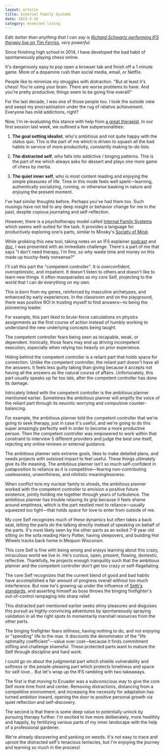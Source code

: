```yaml
---
layout: article
title: Internal Family Systems
date: 2021-3-19
category: examined living
---
```


_Edit: better than anything that I can say is [Richard Schwartz performing IFS therapy live on Tim Ferriss](https://tim.blog/2021/01/14/richard-schwartz-internal-family-systems/), very powerful._

Since finishing high school in 2014, I have developed the bad habit of spontaneously playing chess online.

It's dangerously easy to pop open a browser tab and finish off a 1 minute game. More of a dopamine rush than social media, email, or Netflix.

People like to minimize my struggles with distraction. "But at least it's chess! You're using your brain. There are worse problems to have. And you're pretty productive; things seem to be going fine overall!"

For the last decade, I was one of those people too. I took the outside view and swept my procrastination under the rug of relative achievement. Everyone has mild addictions, right?

Now, I'm re-evaluating this stance with help from [a great therapist](https://www.rebekahtinker.com/meet-rebekah). In our first session last week, we outlined a few subpersonalities:

1. **The goal setting idealist**, who's ambitious and not quite happy with the status quo. This is the part of me which is driven to squash all the bad habits in service of more productivity, constantly making to-do lists.

2. **The distracted self**, who falls into addictive / binging patterns. This is the part of me which always asks for dessert and plays one more game of chess by inertia.

3. **The quiet inner self**, who is most content reading and enjoying the simple pleasures of life. Time in this mode feels well spent&mdash;learning, authentically socializing, running, or otherwise basking in nature and enjoying the present moment.

I've had similar thoughts before. Perhaps you've had them too. Such musings have not led to any deep insight or behavior change for me in the past, despite copious journaling and self-reflection.

However, there is a psychotherapy model called [Internal Family Systems](https://en.wikipedia.org/wiki/Internal_Family_Systems_Model) which seems well-suited for the task. It provides a language for productively exploring one's parts, similar to Minsky's [Society of Mind](https://en.wikipedia.org/wiki/Society_of_Mind).

While grokking this new tool, taking notes on an IFS explainer [podcast](https://open.spotify.com/episode/6l6IcN87IxvE1C1W4AfA5Z?si=zv7ichTnT9aoMfuEaG2f-g) and [doc](/img/pdf/ifs-outline.pdf), I was presented with an immediate challenge. There's a part of me that says "I don't need therapy, I'm fine, so why waste time and money on this made up touchy-feely nonsense?"

I'll call this part the "competent controller". It is overconfident, overoptimistic, and impatient. It doesn't listen to others and doesn't like to learn new things. It often masquerades as my core Self, projecting to the world that I can do everything on my own.

This is born from my genes, reinforced by masculine archetypes, and enhanced by early experiences. In the classroom and on the playground, there was positive ROI in trusting myself to find answers&mdash;to being the pioneering leader.

For example, this part liked to brute-force calculations on physics assignments as the first course of action instead of humbly working to understand the new underlying concepts being taught.

The competent controller fears being seen as incapable, weak, or dependent. Ironically, those fears may end up driving incompetent execution, especially when relying too heavily on prior experience.

Hiding behind the competent controller is a reliant part that holds space for connection. Unlike the competent controller, the reliant part doesn't have all the answers. It feels less guilty taking than giving because it accepts not having all the answers as the natural course of affairs. Unfortunately, this part usually speaks up far too late, after the competent controller has done its damage.

Intricately linked with the competent controller is the ambitious planner mentioned earlier. Sometimes the ambitious planner will amplify the voice of the reliant part through its neurotic worrying and compulsive counter-balancing.

For example, the ambitious planner told the competent controller that we're going to seek therapy, just in case it's useful, and we're going to do this super amazingly perfectly well in order to become a more productive person. Then the competent controller was empowered to work within that constraint to interview 5 different providers and judge the best one itself, rejecting any online reviews or external guidance.

The ambitious planner sets extreme goals, likes to make detailed plans, and needs projects with outsized impact to feel useful. These things ultimately give its life meaning. The ambitious planner isn't so much self-confident in juxtaposition to reliance as it is competitive&mdash;fearing non-contributing uselessness, unworthiness, and nihilistic meaninglessness.

When conflict tore my nuclear family to shreds, the ambitious planner worked with the competent controller to envision a positive future existence, jointly holding me together through years of turbulence. The ambitious planner has trouble relaxing its grip because it feels shame around emptiness, which is the part nestled next to reliance&mdash;usually squeezed too tight&mdash;that holds space for love to enter from outside of me.

My core Self recognizes much of these dynamics but often takes a back seat, letting the parts do the talking directly instead of speaking on behalf of the parts. It's most likely seen by the other parts as an exiled 7-9 year old sitting on the sofa reading Harry Potter, having sleepovers, and building Hot Wheels tracks back home in Mequon Wisconsin.

This core Self is fine with being wrong and enjoys learning about this crazy, miraculous world we live in. He's curious, open, present, flowing, domestic, reflective. Thankfully, he projects enough tranquility such that the ambitious planner and the competent controller don't get too crazy or self-flagellating.

The core Self recognizes that the current blend of good and bad habits have accomplished a fair amount of progress overall without too much interference. But now he's growing up under the influence of [Seth's standards](https://seths.blog/2015/04/demand-higher-standards/), and asserting himself as boss throws the binging firefighter's out-of-control rampaging into sharp relief.

This distracted part mentioned earlier seeks shiny pleasures and disguises this pursuit as highly-convincing adventures by spontaneously spraying validation in all the right spots to momentarily marshall resources from the other parts.

The binging firefighter fears stillness, having nothing to do, and not enjoying or "spending" life to the max. It discounts the denominator of the "life optimality coefficient"&mdash;value over cost&mdash;because it finds commitment stifling and challenge shameful. These protected parts want to mature the Self through discipline and hard work.

I could go on about the judgmental part which shields vulnerability and softness or the people-pleasing part which protects loneliness and space for self-love... But let's wrap up the IFS rambling with two takeaways.

The first is that moving to Ecuador was a subconscious way to give the core Self more time front and center. Removing distractions, distancing from a competitive environment, and increasing the necessity for adaptation has turned ambition inward, opening the door to positive personal growth via quiet reflection and self-discovery.

The second is that there is some deep value to potentially unlock by pursuing therapy further. I'm excited to live more deliberately, more healthily and happily, by fertilizing various parts of my inner landscape with the help of a professional gardener.

We're already discovering and yanking on weeds. It's not easy to trace and uproot the distracted self's tenacious tentacles, but I'm enjoying the journey and learning so much in the process!
